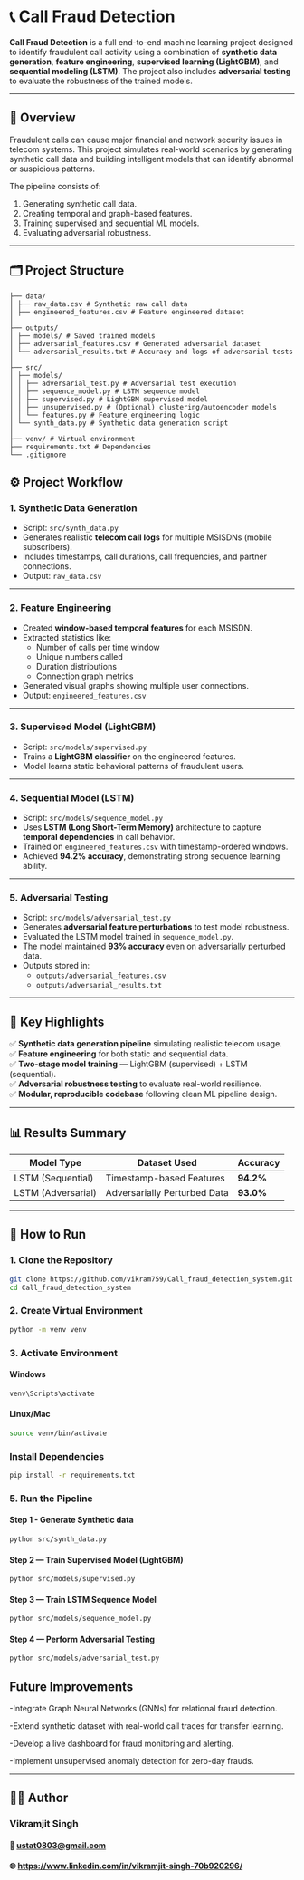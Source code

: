 # 📞 Call Fraud Detection

**Call Fraud Detection** is a full end-to-end machine learning project designed to identify fraudulent call activity using a combination of **synthetic data generation**, **feature engineering**, **supervised learning (LightGBM)**, and **sequential modeling (LSTM)**.
The project also includes **adversarial testing** to evaluate the robustness of the trained models.

---

## 🧠 Overview

Fraudulent calls can cause major financial and network security issues in telecom systems.
This project simulates real-world scenarios by generating synthetic call data and building intelligent models that can identify abnormal or suspicious patterns.

The pipeline consists of:
1. Generating synthetic call data.
2. Creating temporal and graph-based features.
3. Training supervised and sequential ML models.
4. Evaluating adversarial robustness.

---

## 🗂️ Project Structure
```
├── data/
│ ├── raw_data.csv # Synthetic raw call data
│ ├── engineered_features.csv # Feature engineered dataset
│
├── outputs/
│ ├── models/ # Saved trained models
│ ├── adversarial_features.csv # Generated adversarial dataset
│ └── adversarial_results.txt # Accuracy and logs of adversarial tests
│
├── src/
│ ├── models/
│ │ ├── adversarial_test.py # Adversarial test execution
│ │ ├── sequence_model.py # LSTM sequence model
│ │ ├── supervised.py # LightGBM supervised model
│ │ ├── unsupervised.py # (Optional) clustering/autoencoder models
│ │ └── features.py # Feature engineering logic
│ └── synth_data.py # Synthetic data generation script
│
├── venv/ # Virtual environment
├── requirements.txt # Dependencies
└── .gitignore

```

## ⚙️ Project Workflow

### **1. Synthetic Data Generation**
- Script: `src/synth_data.py`
- Generates realistic **telecom call logs** for multiple MSISDNs (mobile subscribers).
- Includes timestamps, call durations, call frequencies, and partner connections.
- Output: `raw_data.csv`

---

### **2. Feature Engineering**
- Created **window-based temporal features** for each MSISDN.
- Extracted statistics like:
  - Number of calls per time window
  - Unique numbers called
  - Duration distributions
  - Connection graph metrics
- Generated visual graphs showing multiple user connections.
- Output: `engineered_features.csv`

---

### **3. Supervised Model (LightGBM)**
- Script: `src/models/supervised.py`
- Trains a **LightGBM classifier** on the engineered features.
- Model learns static behavioral patterns of fraudulent users.
---

### **4. Sequential Model (LSTM)**
- Script: `src/models/sequence_model.py`
- Uses **LSTM (Long Short-Term Memory)** architecture to capture **temporal dependencies** in call behavior.
- Trained on `engineered_features.csv` with timestamp-ordered windows.
- Achieved **94.2% accuracy**, demonstrating strong sequence learning ability.

---

### **5. Adversarial Testing**
- Script: `src/models/adversarial_test.py`
- Generates **adversarial feature perturbations** to test model robustness.
- Evaluated the LSTM model trained in `sequence_model.py`.
- The model maintained **93% accuracy** even on adversarially perturbed data.
- Outputs stored in:
  - `outputs/adversarial_features.csv`
  - `outputs/adversarial_results.txt`

---

## 🧩 Key Highlights

✅ **Synthetic data generation pipeline** simulating realistic telecom usage.  
✅ **Feature engineering** for both static and sequential data.  
✅ **Two-stage model training** — LightGBM (supervised) + LSTM (sequential).  
✅ **Adversarial robustness testing** to evaluate real-world resilience.  
✅ **Modular, reproducible codebase** following clean ML pipeline design.

---

## 📊 Results Summary

| Model Type          | Dataset Used               | Accuracy |
|----------------------|-----------------------------|-----------|
| LSTM (Sequential)     | Timestamp-based Features    | **94.2%** |
| LSTM (Adversarial)    | Adversarially Perturbed Data| **93.0%** |

---

## 🚀 How to Run

### **1. Clone the Repository**
```bash
git clone https://github.com/vikram759/Call_fraud_detection_system.git
cd Call_fraud_detection_system
```
### **2. Create Virtual Environment**
```bash
python -m venv venv
```
### **3. Activate Environment**
#### Windows
```bash
venv\Scripts\activate

```
#### Linux/Mac

```bash
source venv/bin/activate
```
### **Install Dependencies**
```bash
pip install -r requirements.txt

```
### **5. Run the Pipeline**
#### Step 1 - Generate Synthetic data
```bash
python src/synth_data.py
```
#### Step 2 — Train Supervised Model (LightGBM)
```bash
python src/models/supervised.py

```
#### Step 3 — Train LSTM Sequence Model
```bash
python src/models/sequence_model.py

```
#### Step 4 — Perform Adversarial Testing
```bash
python src/models/adversarial_test.py

```

## Future Improvements
-Integrate Graph Neural Networks (GNNs) for relational fraud detection.

-Extend synthetic dataset with real-world call traces for transfer learning.

-Develop a live dashboard for fraud monitoring and alerting.

-Implement unsupervised anomaly detection for zero-day frauds.

---

## 🧑‍💻 Author
### **Vikramjit Singh**
#### 📧 ustat0803@gmail.com
#### 🌐 https://www.linkedin.com/in/vikramjit-singh-70b920296/
